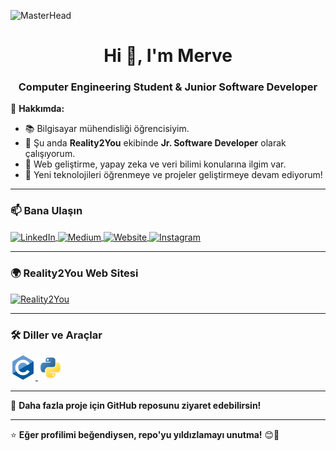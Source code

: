 ![MasterHead](https://user-images.githubusercontent.com/76626529/128739475-8fb41814-e19e-490e-a699-57d1cd78332b.gif)

<h1 align="center">Hi 👋, I'm Merve</h1>
<h3 align="center">Computer Engineering Student & Junior Software Developer</h3>

🌱 **Hakkımda:**  
- 📚 Bilgisayar mühendisliği öğrencisiyim.  
- 🔭 Şu anda **Reality2You** ekibinde **Jr. Software Developer** olarak çalışıyorum.  
- 🚀 Web geliştirme, yapay zeka ve veri bilimi konularına ilgim var.  
- 📖 Yeni teknolojileri öğrenmeye ve projeler geliştirmeye devam ediyorum!  

---

### 📫 **Bana Ulaşın**  
<p align="left">
  <a href="https://www.linkedin.com/in/merve-canpolat-6356442b8" target="_blank">
    <img align="center" src="https://raw.githubusercontent.com/rahuldkjain/github-profile-readme-generator/master/src/images/icons/Social/linked-in-alt.svg" alt="LinkedIn" height="30" width="40" />
  </a>
  <a href="https://medium.com/@canpolatmerveb432a3" target="_blank">
    <img align="center" src="https://raw.githubusercontent.com/rahuldkjain/github-profile-readme-generator/master/src/images/icons/Social/medium.svg" alt="Medium" height="30" width="40" />
  </a>
  <a href="https://www.reality2you.com/hakkimizda/merve-canpolat/" target="_blank">
    <img align="center" src="https://raw.githubusercontent.com/simple-icons/simple-icons/develop/icons/web.svg" alt="Website" height="30" width="40" />
  </a>
  <a href="https://www.instagram.com/mervecanpolat.x?igsh=MXU0eDdyMzk2amxpNQ==" target="_blank">
    <img align="center" src="https://raw.githubusercontent.com/rahuldkjain/github-profile-readme-generator/master/src/images/icons/Social/instagram.svg" alt="Instagram" height="30" width="40" />
  </a>
</p>

---

### 🌍 **Reality2You Web Sitesi**
<p align="left">
  <a href="https://www.reality2you.com/hakkimizda/merve-canpolat/" target="_blank">
    <img src="https://github.com/kullanıcı-adın/repository-adı/raw/main/Ekran%20g%C3%B6r%C3%BCnt%C3%BCs%C3%BC%202025-02-07%20163601.png" alt="Reality2You" width="200" />
  </a>
</p>

---

### 🛠️ **Diller ve Araçlar**
<p align="left"> 
  <a href="https://www.cprogramming.com/" target="_blank" rel="noreferrer">
    <img src="https://raw.githubusercontent.com/devicons/devicon/master/icons/c/c-original.svg" alt="C" width="40" height="40"/> 
  </a> 
  <a href="https://www.python.org" target="_blank" rel="noreferrer"> 
    <img src="https://raw.githubusercontent.com/devicons/devicon/master/icons/python/python-original.svg" alt="Python" width="40" height="40"/> 
  </a> 
</p>

---

  

📌 **Daha fazla proje için GitHub reposunu ziyaret edebilirsin!**  

---

⭐ **Eğer profilimi beğendiysen, repo'yu yıldızlamayı unutma!** 😊🌟
